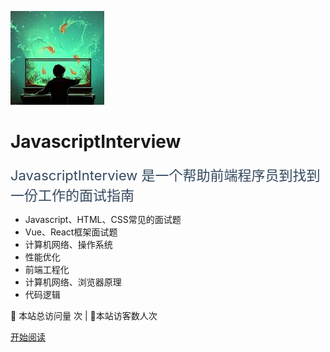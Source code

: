 <!-- _coverpage.md -->

![logo](images/logo.png)

#  JavascriptInterview

<font style="color:#34495e;font-size:22px;font-weight:6px">JavascriptInterview  是一个帮助前端程序员到找到一份工作的面试指南</font>

- Javascript、HTML、CSS常见的面试题
- Vue、React框架面试题
- 计算机网络、操作系统
- 性能优化
- 前端工程化
- 计算机网络、浏览器原理
- 代码逻辑

<span id="busuanzi_container_site_pv">
👀    本站总访问量 <span id="busuanzi_value_site_pv"><i class="fa fa-spinner fa-spin"></i></span>次
</span>| 🐒本站访客数<span id="busuanzi_value_site_uv"><i class="fa fa-spinner fa-spin"></i></span>人次

[开始阅读](/README)
